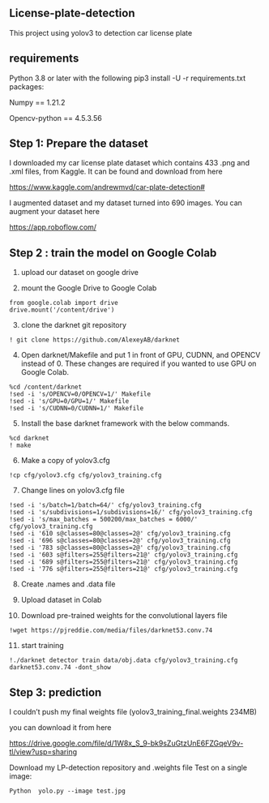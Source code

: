 ## License-plate-detection
This project using yolov3 to detection car license plate

## requirements
Python 3.8 or later with the following pip3 install -U -r requirements.txt packages:

Numpy == 1.21.2

Opencv-python == 4.5.3.56

## Step 1: Prepare the dataset
I downloaded my car license plate dataset which contains 433 .png and .xml files, from Kaggle. It can be found and download from here

https://www.kaggle.com/andrewmvd/car-plate-detection#

I augmented dataset and my dataset turned into 690 images.
You can augment your dataset here

https://app.roboflow.com/


## Step 2 : train the model on Google Colab

1. upload our dataset on google drive

2. mount the Google Drive to Google Colab

```
from google.colab import drive
drive.mount('/content/drive')
```

3. clone the darknet git repository
```
! git clone https://github.com/AlexeyAB/darknet
```

4. Open darknet/Makefile and put 1 in front of GPU, CUDNN, and OPENCV instead of 0. These changes are required if you wanted to use GPU on Google Colab.
```
%cd /content/darknet
!sed -i 's/OPENCV=0/OPENCV=1/' Makefile
!sed -i 's/GPU=0/GPU=1/' Makefile
!sed -i 's/CUDNN=0/CUDNN=1/' Makefile
```

5. Install the base darknet framework with the below commands.
```
%cd darknet 
! make
```


6. Make a copy of yolov3.cfg
```
!cp cfg/yolov3.cfg cfg/yolov3_training.cfg
```


7. Change lines on yolov3.cfg file
```
!sed -i 's/batch=1/batch=64/' cfg/yolov3_training.cfg
!sed -i 's/subdivisions=1/subdivisions=16/' cfg/yolov3_training.cfg
!sed -i 's/max_batches = 500200/max_batches = 6000/' cfg/yolov3_training.cfg
!sed -i '610 s@classes=80@classes=2@' cfg/yolov3_training.cfg
!sed -i '696 s@classes=80@classes=2@' cfg/yolov3_training.cfg
!sed -i '783 s@classes=80@classes=2@' cfg/yolov3_training.cfg
!sed -i '603 s@filters=255@filters=21@' cfg/yolov3_training.cfg
!sed -i '689 s@filters=255@filters=21@' cfg/yolov3_training.cfg
!sed -i '776 s@filters=255@filters=21@' cfg/yolov3_training.cfg
```


8. Create .names and .data file


9. Upload dataset in Colab


10. Download pre-trained weights for the convolutional layers file

```
!wget https://pjreddie.com/media/files/darknet53.conv.74
```


11. start training
```
!./darknet detector train data/obj.data cfg/yolov3_training.cfg darknet53.conv.74 -dont_show
```


## Step 3: prediction

 I couldn’t push my final weights file  (yolov3_training_final.weights 234MB)
 
you can download it from here

https://drive.google.com/file/d/1W8x_S_9-bk9sZuGtzUnE6FZGqeV9v-tl/view?usp=sharing

Download my LP-detection repository and .weights file
Test on a single image:
```
Python  yolo.py --image test.jpg
```
